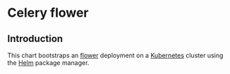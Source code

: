 # Celery flower

## Introduction

This chart bootstraps an [flower](https://github.com/mher/flower) deployment on a [Kubernetes](http://kubernetes.io) cluster using the [Helm](https://helm.sh) package manager.
